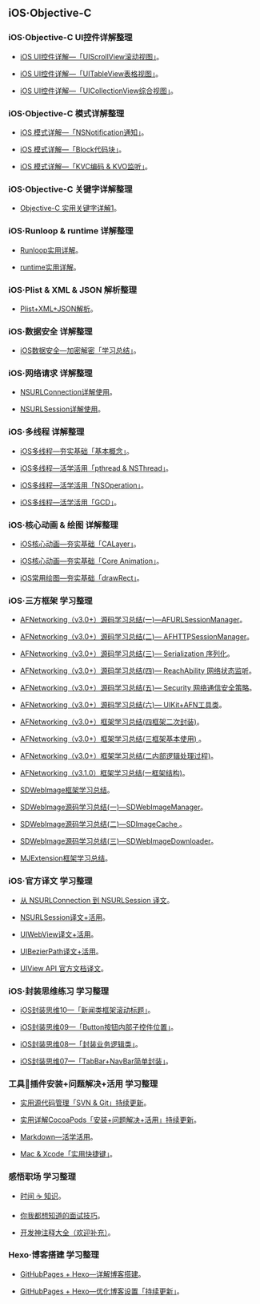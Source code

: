 ## iOS·Objective-C


### iOS·Objective-C UI控件详解整理

- [iOS UI控件详解—「UIScrollView滚动视图」](https://custompbwaters.github.io/iOS%20UI/UIScrollView滚动视图.html)。


- [iOS UI控件详解—「UITableView表格视图」](https://custompbwaters.github.io/iOS%20UI/UITableView表格视图.html)。


- [iOS UI控件详解—「UICollectionView综合视图」](https://custompbwaters.github.io/iOS%20UI/UICollectionView综合视图.html)。




### iOS·Objective-C 模式详解整理

- [iOS 模式详解—「NSNotification通知」](https://custompbwaters.github.io/iOS%20UI/iOS模式详解—NSNotification通知.html)。


- [iOS 模式详解—「Block代码块」](https://custompbwaters.github.io/iOS%20UI/iOS模式详解—Block.html)。


- [iOS 模式详解—「KVC编码 & KVO监听」](https://custompbwaters.github.io/iOS%20UI/iOS模式详解—KVC编码KVO监听.html)。



### iOS·Objective-C 关键字详解整理


- [Objective-C 实用关键字详解1](https://custompbwaters.github.io/iOS%20UI/OC实用关键字详解1.html)。




### iOS·Runloop & runtime 详解整理


- [Runloop实用详解]()。


- [runtime实用详解](https://custompbwaters.github.io/iOS%20NET/runtime实用详解「面试、工作」.html)。




### iOS·Plist & XML & JSON 解析整理

- [Plist+XML+JSON解析](https://custompbwaters.github.io/iOS%20NET/Plist+XML+JSON解析.html)。







### iOS·数据安全 详解整理

- [iOS数据安全—加密解密「学习总结」](https://custompbwaters.github.io/iOS%20NET/iOS数据安全—加密解密.html)。



### iOS·网络请求 详解整理


- [NSURLConnection详解使用](https://custompbwaters.github.io/iOS%20NET/NSURLConnection详解使用.html)。


- [NSURLSession详解使用](https://custompbwaters.github.io/iOS%20NET/NSURLSession详解使用.html)。



### iOS·多线程 详解整理


- [iOS多线程—夯实基础「基本概念」](https://custompbwaters.github.io/iOS%20NET/iOS多线程—夯实基础「基本概念」.html)。


- [iOS多线程—活学活用「pthread & NSThread」](https://custompbwaters.github.io/iOS%20NET/iOS多线程—活学活用「pthread%20&%20NSThread」.html)。


- [iOS多线程—活学活用「NSOperation」](https://custompbwaters.github.io/iOS%20NET/iOS多线程—活学活用「NSOperation」.html)。



- [iOS多线程—活学活用「GCD」](https://custompbwaters.github.io/iOS%20NET/iOS多线程—活学活用「GCD」.html)。





### iOS·核心动画 & 绘图 详解整理

- [iOS核心动画—夯实基础「CALayer」](https://custompbwaters.github.io/iOS%20NET/iOS核心动画—夯实基础「CALayer」.html)。


- [iOS核心动画—夯实基础「Core Animation」](https://custompbwaters.github.io/iOS%20NET/iOS核心动画—夯实基础「Core%20Animation」.html)。


- [iOS常用绘图—夯实基础「drawRect」](https://custompbwaters.github.io/iOS%20NET/iOS常用绘图—夯实基础「drawRect」.html)。





### iOS·三方框架 学习整理

- [AFNetworking（v3.0+）源码学习总结(一)—AFURLSessionManager](https://custompbwaters.github.io/源码注解+活用/AFN（v3.0+）源码学习总结(一)—AFURLSessionManager.html)。


- [AFNetworking（v3.0+）源码学习总结(二)— AFHTTPSessionManager](https://custompbwaters.github.io/源码注解+活用/AFN（v3.0+）源码学习总结(二)—AFHTTPSessionManager.html)。


- [AFNetworking（v3.0+）源码学习总结(三)— Serialization 序列化](https://custompbwaters.github.io/源码注解+活用/AFN（v3.0+）源码学习总结(三)—%20Serialization%20序列化.html)。


- [AFNetworking（v3.0+）源码学习总结(四)— ReachAbility 网络状态监听](https://custompbwaters.github.io/源码注解+活用/AFN（v3.0+）源码学习总结(四)—%20ReachAbility%20网络状态监听.html)。


- [AFNetworking（v3.0+）源码学习总结(五)— Security 网络通信安全策略](https://custompbwaters.github.io/源码注解+活用/AFN（v3.0+）源码学习总结(五)—%20Security%20网络通信安全策略.html)。


- [AFNetworking（v3.0+）源码学习总结(六)— UIKit+AFN工具类](https://custompbwaters.github.io/源码注解+活用/AFN（v3.0+）源码学习总结(六)—%20UIKit+AFN工具类.html)。



- [AFNetworking（v3.0+）框架学习总结(四框架二次封装)](https://custompbwaters.github.io/源码注解+活用/AFN（v3.0+）框架学习总结(四框架二次封装).html)。


- [AFNetworking（v3.0+）框架学习总结(三框架基本使用)
](https://custompbwaters.github.io/源码注解+活用/AFN（v3.0+）框架学习总结(三框架基本使用).html)。


- [AFNetworking（v3.0+）框架学习总结(二内部逻辑处理过程)](https://custompbwaters.github.io/源码注解+活用/AFN（v3.1.0）框架学习总结(二内部逻辑处理过程).html)。


- [AFNetworking（v3.1.0）框架学习总结(一框架结构)](https://custompbwaters.github.io/源码注解+活用/AFN（v3.1.0）框架学习总结(一框架结构).html)。


- [SDWebImage框架学习总结](https://custompbwaters.github.io/源码注解+活用/SD框架学习总结.html)。


- [SDWebImage源码学习总结(一)—SDWebImageManager](https://custompbwaters.github.io/源码注解+活用/SD源码学习总结(一)—SDWebImageManager.html)。



- [SDWebImage源码学习总结(二)—SDImageCache
](https://custompbwaters.github.io/源码注解+活用/SD源码学习总结(二)—SDImageCache.html)。



- [SDWebImage源码学习总结(三)—SDWebImageDownloader](https://custompbwaters.github.io/源码注解+活用/SD源码学习总结(三)—SDWebImageDownloader.html)。



- [MJExtension框架学习总结](https://custompbwaters.github.io/源码注解+活用/MJExtension框架学习总结.html)。




### iOS·官方译文 学习整理

- [从 NSURLConnection 到 NSURLSession 译文](https://custompbwaters.github.io/官方译文+活用/从%20NSURLConnection%20到%20NSURLSession.html)。


- [NSURLSession译文+活用](https://custompbwaters.github.io/官方译文+活用/NSURLSession译文+活用.html)。


- [UIWebView译文+活用](https://custompbwaters.github.io/官方译文+活用/UIWebView译文+活用.html)。


- [UIBezierPath译文+活用](https://custompbwaters.github.io/官方译文+活用/UIBezierPath译文+活用.html)。


- [UIView API 官方文档译文](https://custompbwaters.github.io/官方译文+活用/UIView%20API%20官方译文.html)。



 


### iOS·封装思维练习 学习整理

- [iOS封装思维10—「新闻类框架滚动标题」](https://custompbwaters.github.io/封装思维/iOS封装思维1—新闻滚动条.html)。



- [iOS封装思维09—「Button按钮内部子控件位置」](https://custompbwaters.github.io/封装思维/Button按钮封装.html)。



- [iOS封装思维08—「封装业务逻辑类」](https://custompbwaters.github.io/封装思维/封装业务逻辑类.html)。


- [iOS封装思维07—「TabBar+NavBar简单封装」](https://custompbwaters.github.io/封装思维/TabBar+NavBar—封装思维.html)。



### 工具插件安装+问题解决+活用 学习整理

- [实用源代码管理「SVN & Git」持续更新](https://custompbwaters.github.io/工具插件「安装+问题解决+活用」/实用源代码管理「SVN%20&%20Git」.html)。


- [实用详解CocoaPods「安装+问题解决+活用」持续更新](https://custompbwaters.github.io/工具插件「安装+问题解决+活用」/CocoaPods「安装+问题解决+活用」.html)。



- [Markdown—活学活用](https://custompbwaters.github.io/工具插件「安装+问题解决+活用」/Markdown—活学活用.html)。



- [Mac & Xcode「实用快捷键」](https://custompbwaters.github.io/Mac使用效率/Mac%20&%20Xcode「实用快捷键」.html)。








### 感悟职场 学习整理


- [时间 ☕️ 知识](https://custompbwaters.github.io/感悟·生活/时间和知识管理.html)。


- [你我都想知道的面试技巧](http://www.jianshu.com/p/2310b50a4421)。



- [开发神注释大全（欢迎补充）](https://custompbwaters.github.io/Mac使用效率/开发神注释大全.html)。





### Hexo·博客搭建 学习整理


- [GitHubPages + Hexo—详解博客搭建](https://custompbwaters.github.io/Hexo搭建个人博客/GitHubPages%20+%20Hexo—博客搭建.html)。



- [GitHubPages + Hexo—优化博客设置「持续更新」](https://custompbwaters.github.io/Hexo搭建个人博客/GitHubPages%20+%20Hexo—优化博客设置.html)。








